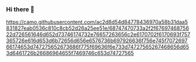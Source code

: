 ### Hi there 👋  

https://camo.githubusercontent.com/ac2d8d54d84778436970a58b31daa5831827eab0536c810c8cb52d26a25ee51e/68747470733a2f2f6769746875622d726561646d652d73746174732e76657263656c2e6170702f6170693f757365726e616d653d6b72656d656e6576736b697926636f756e745f707269766174653d747275652673686f775f69636f6e733d74727565267468656d653d6461726b26686964655f7469746c653d74727565
<!--
**l-aleksashka-l/l-aleksashka-l** is a ✨ _special_ ✨ repository because its `README.md` (this file) appears on your GitHub profile.

Here are some ideas to get you started:

- 🔭 I’m currently working on ...
- 🌱 I’m currently learning ...
- 👯 I’m looking to collaborate on ...
- 🤔 I’m looking for help with ...
- 💬 Ask me about ...
- 📫 How to reach me: ...
- 😄 Pronouns: ...
- ⚡ Fun fact: ...
-->
